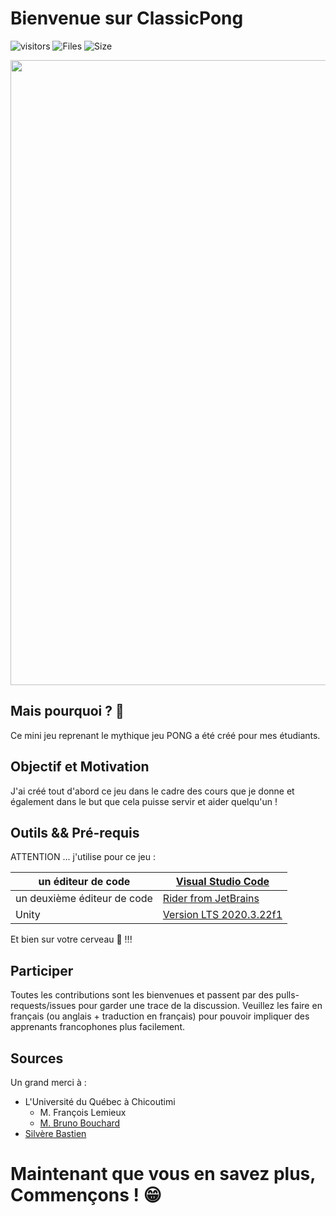 # Bienvenue sur ClassicPong

![visitors](https://visitor-badge.glitch.me/badge?page_id=aiola13)
![Files](https://img.shields.io/github/directory-file-count/Aiola13/Aiola13?style=flat-square)
![Size](https://img.shields.io/github/repo-size/Aiola13/Aiola13?style=flat-square)

<p><img width="1000" src="https://img.shields.io/badge/unity-%23000000.svg?style=for-the-badge&logo=unity&logoColor=white"></p>

## Mais pourquoi ? 🤔

Ce mini jeu reprenant le mythique jeu PONG a été créé pour mes étudiants.

## Objectif et Motivation

J'ai créé tout d'abord ce jeu dans le cadre des cours que je donne et également dans le but que cela puisse servir et aider quelqu'un !

## Outils && Pré-requis

ATTENTION ... j'utilise pour ce jeu :

| un éditeur de code            | [Visual Studio Code](https://code.visualstudio.com)  |
| ----------------------------- | --------------------------------------------------- |
| un deuxième éditeur de code    | [Rider from JetBrains](https://www.jetbrains.com/fr-fr/rider/)                                           |
| Unity  | [Version LTS 2020.3.22f1](https://unity3d.com/fr/unity/qa/lts-releases)                                  |

Et bien sur votre cerveau 🧠 !!!

## Participer

Toutes les contributions sont les bienvenues et passent par des pulls-requests/issues pour garder une trace de la discussion. Veuillez les faire en français (ou anglais + traduction en français) pour pouvoir impliquer des apprenants francophones plus facilement.

## Sources

Un grand merci à :

- L'Université du Québec à Chicoutimi
    - M. François Lemieux
    - [M. Bruno Bouchard](https://www.uqac.ca/portfolio/brunobouchard/)
- [Silvère Bastien](https://www.ville-arles.fr/mairie/conseil-municipal/les-elus/silvere-bastien.php)

# Maintenant que vous en savez plus, Commençons ! 😁